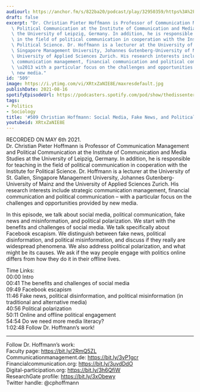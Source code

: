 ```yaml
---
audiourl: https://anchor.fm/s/822ba20/podcast/play/32950359/https%3A%2F%2Fd3ctxlq1ktw2nl.cloudfront.net%2Fstaging%2F2021-4-6%2Fe12ae837-3a35-1e86-203a-7917fd989a4a.m4a
draft: false
excerpt: "Dr. Christian Pieter Hoffmann is Professor of Communication Management and\
  \ Political Communication at the Institute of Communication and Media Studies at\
  \ the University of Leipzig, Germany. In addition, he is responsible for teaching\
  \ in the field of political communication in cooperation with the Institute for\
  \ Political Science. Dr. Hoffmann is a lecturer at the University of St. Gallen,\
  \ Singapore Management University, Johannes Gutenberg-University of Mainz and the\
  \ University of Applied Sciences Zurich. His research interests include strategic\
  \ communication management, financial communication and political communication\
  \ \u2013 with a particular focus on the challenges and opportunities provided by\
  \ new media."
id: '509'
image: https://i.ytimg.com/vi/XRtxZaNIE8E/maxresdefault.jpg
publishDate: 2021-08-16
spotifyEpisodeUrl: https://podcasters.spotify.com/pod/show/thedissenter/episodes/509-Christian-Hoffmann-Social-Media--Fake-News--and-Political-Polarization-e10c2kn
tags:
- Politics
- Sociology
title: '#509 Christian Hoffmann: Social Media, Fake News, and Political Polarization'
youtubeid: XRtxZaNIE8E
---
```

<div class="timelinks">

RECORDED ON MAY 6th 2021.  
Dr. Christian Pieter Hoffmann is Professor of Communication Management and Political Communication at the Institute of Communication and Media Studies at the University of Leipzig, Germany. In addition, he is responsible for teaching in the field of political communication in cooperation with the Institute for Political Science. Dr. Hoffmann is a lecturer at the University of St. Gallen, Singapore Management University, Johannes Gutenberg-University of Mainz and the University of Applied Sciences Zurich. His research interests include strategic communication management, financial communication and political communication – with a particular focus on the challenges and opportunities provided by new media.

In this episode, we talk about social media, political communication, fake news and misinformation, and political polarization. We start with the benefits and challenges of social media. We talk specifically about Facebook escapism. We distinguish between fake news, political disinformation, and political misinformation, and discuss if they really are widespread phenomena. We also address political polarization, and what might be its causes. We ask if the way people engage with politics online differs from how they do it in their offline lives.

Time Links:  
<time>00:00</time> Intro  
<time>00:41</time> The benefits and challenges of social media  
<time>09:49</time> Facebook escapism  
<time>11:46</time> Fake news, political disinformation, and political misinformation (in traditional and alternative media)  
<time>40:56</time> Political polarization  
<time>50:11</time> Online and offline political engagement  
<time>54:54</time> Do we need more media literacy?  
<time>1:02:48</time> Follow Dr. Hoffmann’s work!

---

Follow Dr. Hoffmann’s work:  
Faculty page: https://bit.ly/2RmQ5ZL  
Communicationmanagement.de: https://bit.ly/3vP1gcr  
Financialcommunication.org: https://bit.ly/3uvdDdO  
Digital-participation.org: https://bit.ly/3h6QfiW  
ResearchGate profile: https://bit.ly/3xObewy  
Twitter handle: @cphoffmann
</div>

